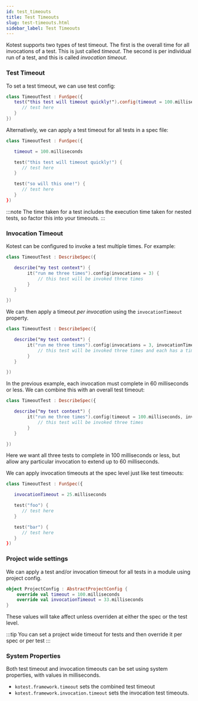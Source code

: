 ```yaml
---
id: test_timeouts
title: Test Timeouts
slug: test-timeouts.html
sidebar_label: Test Timeouts
---
```



Kotest supports two types of test timeout. The first is the overall time for all invocations of a test. This is just called _timeout_.
The second is per individual run of a test, and this is called _invocation timeout_.


### Test Timeout


To set a test timeout, we can use test config:

```kotlin
class TimeoutTest : FunSpec({
   test("this test will timeout quickly!").config(timeout = 100.milliseconds) {
      // test here
   }
})
```

Alternatively, we can apply a test timeout for all tests in a spec file:

```kotlin
class TimeoutTest : FunSpec({

   timeout = 100.milliseconds

   test("this test will timeout quickly!") {
      // test here
   }

   test("so will this one!") {
      // test here
   }
})
```


:::note
The time taken for a test includes the execution time taken for nested tests, so factor this into your timeouts.
:::




### Invocation Timeout


Kotest can be configured to invoke a test multiple times. For example:

```kotlin
class TimeoutTest : DescribeSpec({

   describe("my test context") {
        it("run me three times").config(invocations = 3) {
            // this test will be invoked three times
        }
   }

})
```


We can then apply a timeout _per invocation_ using the `invocationTimeout` property.


```kotlin
class TimeoutTest : DescribeSpec({

   describe("my test context") {
        it("run me three times").config(invocations = 3, invocationTimeout = 60.milliseconds) {
            // this test will be invoked three times and each has a timeout of 60 milliseconds
        }
   }

})
```

In the previous example, each invocation must complete in 60 milliseconds or less. We can combine this with an overall
test timeout:


```kotlin
class TimeoutTest : DescribeSpec({

   describe("my test context") {
        it("run me three times").config(timeout = 100.milliseconds, invocations = 3, invocationTimeout = 60.milliseconds) {
            // this test will be invoked three times
        }
   }

})
```

Here we want all three tests to complete in 100 milliseconds or less, but allow any particular invocation to extend
up to 60 milliseconds.


We can apply invocation timeouts at the spec level just like test timeouts:



```kotlin
class TimeoutTest : FunSpec({

   invocationTimeout = 25.milliseconds

   test("foo") {
      // test here
   }

   test("bar") {
      // test here
   }
})
```


### Project wide settings

We can apply a test and/or invocation timeout for all tests in a module using project config.


```kotlin
object ProjectConfig : AbstractProjectConfig {
    override val timeout = 100.milliseconds
    override val invocationTimeout = 33.milliseconds
}
```

These values will take affect unless overriden at either the spec or the test level.


:::tip
You can set a project wide timeout for tests and then override it per spec or per test
:::


### System Properties

Both test timeout and invocation timeouts can be set using system properties, with values in milliseconds.

* `kotest.framework.timeout` sets the combined test timeout
* `kotest.framework.invocation.timeout` sets the invocation test timeouts.
